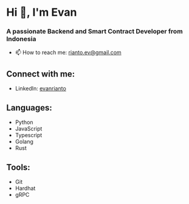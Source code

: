 # Hi 👋, I'm Evan
### A passionate Backend and Smart Contract Developer from Indonesia

- 📫 How to reach me: rianto.ev@gmail.com

## Connect with me:
- LinkedIn: [evanrianto](https://linkedin.com/in/evanrianto)

## Languages:
- Python
- JavaScript
- Typescript
- Golang
- Rust

## Tools:
- Git
- Hardhat
- gRPC
